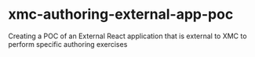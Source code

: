 # xmc-authoring-external-app-poc
Creating a POC of an External React application that is external to XMC to perform specific authoring exercises
